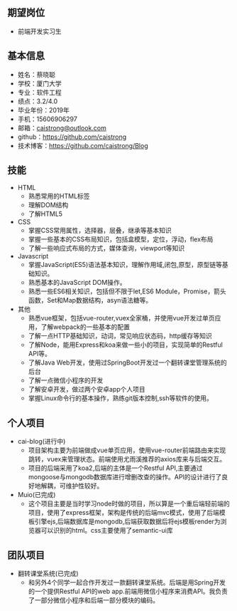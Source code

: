 ## 期望岗位
 - 前端开发实习生

## 基本信息
 - 姓名：蔡晓聪
 - 学校：厦门大学
 - 专业：软件工程
 - 绩点：3.2/4.0
 - 毕业年份：2019年
 - 手机：15606906297
 - 邮箱：caistrong@outlook.com
 - github：https://github.com/caistrong
 - 技术博客：https://github.com/caistrong/Blog
   
## 技能
 - HTML
   - 熟悉常用的HTML标签
   - 理解DOM结构
   - 了解HTML5
 - CSS
   - 掌握CSS常用属性，选择器，层叠，继承等基本知识
   - 掌握一些基本的CSS布局知识，包括盒模型，定位，浮动，flex布局
   - 了解一些响应式布局的方式，媒体查询，viewport等知识
- Javascript
  - 掌握JavaScript(ES5)语法基本知识，理解作用域,闭包,原型，原型链等基础知识。
  - 熟悉基本的JavaScript DOM操作。
  - 熟悉一些ES6相关知识，包括但不限于let,ES6 Module，Promise，箭头函数，Set和Map数据结构，asyn语法糖等。
- 其他
  - 熟悉vue框架，包括vue-router,vuex全家桶，并使用vue开发过单页应用，了解webpack的一些基本的配置 
  - 了解一点HTTP基础知识，动词，常见响应状态码，http缓存等知识
  - 了解Node，能用Express和koa来做一些小的项目，实现简单的Restful API等。
  - 了解Java Web开发，使用过SpringBoot开发过一个翻转课堂管理系统的后台
  - 了解一点微信小程序的开发
  - 了解安卓开发，做过两个安卓app个人项目
  - 掌握Linux命令行的基本操作，熟练git版本控制,ssh等软件的使用。
## 个人项目
 - cai-blog(进行中)
   - 项目架构主要为前端做成vue单页应用，使用vue-router前端路由来实现跳转，vuex来管理状态。前端使用尤雨溪推荐的axios库来与后端交互。
   - 项目的后端采用了koa2,后端的主体是一个Restful API,主要通过mongoose与mongodb数据库进行增删改查的操作。API的设计进行了良好地解耦，可维护性较好。
 - Muio(已完成)
   - 这个项目主要是当时学习node时做的项目，所以算是一个重后端轻前端的项目，使用了express框架，架构是传统的后端mvc模式，使用了后端模板引擎ejs,后端数据库是mongodb,后端获取数据后将ejs模板render为浏览器可以识别的html。css主要使用了semantic-ui库
## 团队项目
 - 翻转课堂系统(已完成)
   - 和另外4个同学一起合作开发过一款翻转课堂系统。后端是用Spring开发的一个提供Restful API的web app.前端用微信小程序来消费API。我负责了一部分微信小程序和后端一部分模块的编码。